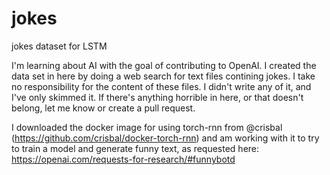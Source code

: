 # jokes
jokes dataset for LSTM

I'm learning about AI with the goal of contributing to OpenAI. 
I created the data set in here by doing a web search for text files contining jokes. I take no responsibility for the 
content of these files. I didn't write any of it, and I've only skimmed it. If there's anything horrible in here, or that 
doesn't belong, let me know or create a pull request.

I downloaded the docker image for using torch-rnn from @crisbal (https://github.com/crisbal/docker-torch-rnn) 
and am working with it to try to train a model and generate funny text, as requested here:
https://openai.com/requests-for-research/#funnybotd
